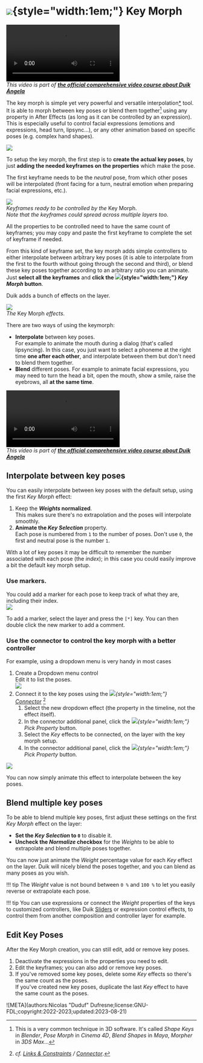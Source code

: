 # ![](../../img/duik/icons/shape_key.svg){style="width:1em;"} Key Morph

![RXLAB_VIDEO](https://rxlaboratory.org/wp-content/uploads/rx-videos/Duik17_H01_KeyMorph01__EN_720.mp4)  
*This video is part of [__the official comprehensive video course about Duik Ángela__](https://rxlaboratory.org/product/the-official-comprehensive-video-course-about-duik-angela/)*

The key morph is simple yet very powerful and versatile interpolation[*](../../misc/glossary.md) tool. It is able to morph between key poses or blend them together[^1] using any property in After Effects (as long as it can be controlled by an expression). This is especially useful to control facial expressions (emotions and expressions, head turn, lipsync...), or any other animation based on specific poses (e.g. complex hand shapes).

![](../../img/illustration/keymorph.gif)

To setup the key morph, the first step is to **create the actual key poses**, by just **adding the needed keyframes on the properties** which make the pose.

The first keyframe needs to be the *neutral* pose, from which other poses will be interpolated (front facing for a turn, neutral emotion when preparing facial expressions, etc.).

![](../../img/duik/constraints/keymorph-keys.png)  
*Keyframes ready to be controlled by the* Key Morph.  
*Note that the keyframes could spread across multiple layers too.*

All the properties to be controlled need to have the same count of keyframes; you may copy and paste the first keyframe to complete the set of keyframe if needed.

From this kind of keyframe set, the key morph adds simple controllers to either interpolate between arbitrary key poses (it is able to interpolate from the first to the fourth without going through the second and third), or blend these key poses together according to an arbitrary ratio you can animate.  
Just **select all the keyframes** and **click the ![](../../img/duik/icons/shape_key.svg){style="width:1em;"} *Key Morph* button**.

Duik adds a bunch of effects on the layer.

![](../../img/duik/constraints/keymorph-effects.png)  
*The* Key Morph *effects.*

There are two ways of using the keymorph:

- **Interpolate** between key poses.  
  For example to animate the mouth during a dialog (that's called lipsyncing). In this case, you just want to select a phoneme at the right time **one after each other**, and interpolate between them but don't need to blend them together.
- **Blend** different poses.
  For example to animate facial expressions, you may need to turn the head a bit, open the mouth, show a smile, raise the eyebrows, all **at the same time**.

![RXLAB_VIDEO](https://rxlaboratory.org/wp-content/uploads/rx-videos/Duik17_H02_KeyMorph02__EN_720.mp4)  
*This video is part of [__the official comprehensive video course about Duik Ángela__](https://rxlaboratory.org/product/the-official-comprehensive-video-course-about-duik-angela/)*

## Interpolate between key poses

You can easily interpolate between key poses with the default setup, using the first *Key Morph* effect:

1. Keep the ***Weights* normalized**.  
    This makes sure there's no extrapolation and the poses will interpolate smoothly.
2. __Animate the *Key Selection*__ property.  
    Each pose is numbered from `1` to the number of poses. Don't use `0`, the first and neutral pose is the number `1`.

With a lot of key poses it may be difficult to remember the number associated with each pose (the *index*); in this case you could easily improve a bit the default key morph setup.

### Use markers.  

You could add a marker for each pose to keep track of what they are, including their index.  
![](../../img/duik/constraints/keymorph-markers.png)

To add a marker, select the layer and press the `[*]` key. You can then double click the new marker to add a comment.

### Use the connector to control the key morph with a better controller

For example, using a dropdown menu is very handy in most cases

1. Create a Dropdown menu control  
    Edit it to list the poses.  
    ![](../../img/duik/constraints/keymorph-create-dropdown.png)
2. Connect it to the key poses using the *![](../../img/duik/icons/connector.svg){style="width:1em;"} [Connector](connector.md)*&nbsp;[^2]  
    1. Select the new dropdown effect (the property in the timeline, not the effect itself).  
    2. In the connector additional panel, click the *![](../../img/duik/icons/pick_prop.svg){style="width:1em;"} Pick Property* button.  
    3. Select the *Key* effects to be connected, on the layer with the key morph setup.  
    4. In the connector additional panel, click the *![](../../img/duik/icons/shape_key.svg){style="width:1em;"} Pick Property* button.

![](../../img/duik/constraints/keymorph-dropdown.png)

You can now simply animate this effect to interpolate between the key poses.

## Blend multiple key poses

To be able to blend multiple key poses, first adjust these settings on the first *Key Morph* effect on the layer:

- **Set the *Key Selection* to `0`** to disable it.
- **Uncheck the *Normalize* checkbox** for the *Weights* to be able to extrapolate and blend multiple poses together.

You can now just animate the *Weight* percentage value for each *Key* effect on the layer. Duik will nicely blend the poses together, and you can blend as many poses as you wish.

!!! tip
    The *Weight* value is not bound between `0 %` and `100 %` to let you easily reverse or extrapolate each pose.

!!! tip
    You can use expressions or connect the *Weight* properties of the keys to customized controllers, like Duik [Sliders](../controllers/index.md) or expression control effects, to control them from another composition and controller layer for example.

## Edit Key Poses

After the Key Morph creation, you can still edit, add or remove key poses.

1. Deactivate the expressions in the properties you need to edit.
2. Edit the keyframes; you can also add or remove key poses.
3. If you've removed some key poses, delete some *Key* effects so there's the same count as the poses.  
    If you've created new key poses, duplicate the last *Key* effect to have the same count as the poses.

[^1]: This is a very common technique in 3D software. It's called *Shape Keys* in *Blender*, *Pose Morph* in *Cinema 4D*, *Blend Shapes* in *Maya*, *Morpher* in *3DS Max*...

[^2]: *cf. [Links & Constraints](index.md) / [Connector](connector.md)*.

![META](authors:Nicolas "Duduf" Dufresne;license:GNU-FDL;copyright:2022-2023;updated:2023-08-21)
